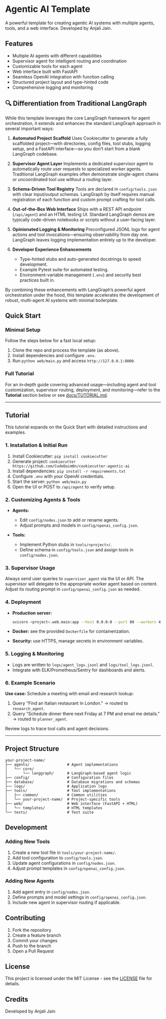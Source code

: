# Agentic AI Template

A powerful template for creating agentic AI systems with multiple agents, tools, and a web interface. Developed by Anjali Jain.

## Features

* Multiple AI agents with different capabilities
* Supervisor agent for intelligent routing and coordination
* Customizable tools for each agent
* Web interface built with FastAPI
* Seamless OpenAI integration with function calling
* Structured project layout and type-hinted code
* Comprehensive logging and monitoring

## 🔍 Differentiation from Traditional LangGraph

While this template leverages the core LangGraph framework for agent orchestration, it extends and enhances the standard LangGraph approach in several important ways:

1. **Automated Project Scaffold**
   Uses Cookiecutter to generate a fully scaffolded project—with directories, config files, tool stubs, logging setup, and a FastAPI interface—so you don’t start from a blank LangGraph codebase.

2. **Supervisor Agent Layer**
   Implements a dedicated supervisor agent to automatically route user requests to specialized worker agents. Traditional LangGraph examples often demonstrate single-agent chains or uncoordinated tool use without a routing layer.

3. **Schema-Driven Tool Registry**
   Tools are declared in `config/tools.json` with clear input/output schemas. LangGraph by itself requires manual registration of each function and custom prompt crafting for tool calls.

4. **Out‑of‑the‑Box Web Interface**
   Ships with a REST API endpoint (`/api/agent`) and an HTML testing UI. Standard LangGraph demos are typically code-driven notebooks or scripts without a user-facing layer.

5. **Opinionated Logging & Monitoring**
   Preconfigured JSONL logs for agent actions and tool invocations—ensuring observability from day one. LangGraph leaves logging implementation entirely up to the developer.

6. **Developer Experience Enhancements**

   * Type-hinted stubs and auto-generated docstrings to speed development.
   * Example Pytest suite for automated testing.
   * Environment-variable management (`.env`) and security best practices built in.

By combining these enhancements with LangGraph’s powerful agent orchestration under the hood, this template accelerates the development of robust, multi-agent AI systems with minimal boilerplate.

## Quick Start

### Minimal Setup

Follow the steps below for a fast local setup:

1. Clone the repo and process the template (as above).
2. Install dependencies and configure `.env`.
3. Run `python web/main.py` and access `http://127.0.0.1:8000`.

### Full Tutorial

For an in‑depth guide covering advanced usage—including agent and tool customization, supervisor routing, deployment, and monitoring—refer to the **Tutorial** section below or see [docs/TUTORIAL.md](docs/TUTORIAL.md).

---

## Tutorial

This tutorial expands on the Quick Start with detailed instructions and examples.

### 1. Installation & Initial Run

1. Install Cookiecutter: `pip install cookiecutter`
2. Generate project: `cookiecutter https://github.com/CodeDaim0n/cookiecutter-agentic-ai`
3. Install dependencies: `pip install -r requirements.txt`
4. Configure `.env` with your OpenAI credentials.
5. Start the server: `python web/main.py`
6. Open the UI or POST to `/api/agent` to verify setup.

### 2. Customizing Agents & Tools

* **Agents:**

  * Edit `config/nodes.json` to add or rename agents.
  * Adjust prompts and models in `config/openai_config.json`.
* **Tools:**

  * Implement Python stubs in `tools/<project>/`.
  * Define schema in `config/tools.json` and assign tools in `config/nodes.json`.

### 3. Supervisor Usage

Always send user queries to `supervisor_agent` via the UI or API. The supervisor will delegate to the appropriate worker agent based on content. Adjust its routing prompt in `config/openai_config.json` as needed.

### 4. Deployment

* **Production server:**

  ```bash
  uvicorn <project>.web.main:app --host 0.0.0.0 --port 80 --workers 4
  ```
* **Docker:** see the provided `Dockerfile` for containerization.
* **Security:** use HTTPS, manage secrets in environment variables.

### 5. Logging & Monitoring

* Logs are written to `logs/agent_logs.jsonl` and `logs/tool_logs.jsonl`.
* Integrate with ELK/Prometheus/Sentry for dashboards and alerts.

### 6. Example Scenario

**Use case:** Schedule a meeting with email and research lookup:

1. Query "Find an Italian restaurant in London." → routed to `research_agent`.
2. Query "Schedule dinner there next Friday at 7 PM and email me details." → routed to `planner_agent`.

Review logs to trace tool calls and agent decisions.

---

## Project Structure

```
your-project-name/
├── agents/                 # Agent implementations
│   └── core/
│       └── langgraph/      # LangGraph-based agent logic
├── config/                 # Configuration files
├── database/               # Database migrations and schemas
├── logs/                   # Application logs
├── tools/                  # Tool implementations
│   ├── common/             # Common utilities
│   └── your-project-name/  # Project-specific tools
├── web/                    # Web interface (FastAPI + HTML)
│   └── templates/          # HTML templates
└── tests/                  # Test suite
```

## Development

### Adding New Tools

1. Create a new tool file in `tools/your-project-name/`.
2. Add tool configuration to `config/tools.json`.
3. Update agent configurations in `config/nodes.json`.
4. Adjust prompt templates in `config/openai_config.json`.

### Adding New Agents

1. Add agent entry in `config/nodes.json`.
2. Define prompts and model settings in `config/openai_config.json`.
3. Include new agent in supervisor routing if applicable.

## Contributing

1. Fork the repository
2. Create a feature branch
3. Commit your changes
4. Push to the branch
5. Open a Pull Request

## License

This project is licensed under the MIT License - see the [LICENSE](LICENSE) file for details.

## Credits

Developed by Anjali Jain
